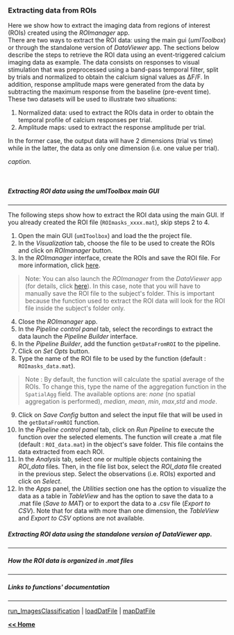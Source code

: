 ### Extracting data from ROIs

Here we show how to extract the imaging data from regions of interest (ROIs) created using the *ROImanager* app.   
There are two ways to extract the ROI data: using the main gui (*umIToolbox*) or through the standalone version of *DataViewer* app. The sections below describe the steps to retrieve the ROI data using an event-triggered calcium imaging data as example. The data consists on responses to visual stimulation that was preprocessed using a band-pass temporal filter, split by trials and normalized to obtain the calcium signal values as &#916;F/F. In addition, response amplitude maps were generated from the data by subtracting the maximum response from the baseline (pre-event time). These two datasets will be used to illustrate two situations:   
1. Normalized data: used to extract the ROIs data in order to obtain the temporal profile of calcium responses per trial.
2. Amplitude maps: used to extract the response amplitude per trial.   

In the former case, the output data will have 2 dimensions (trial vs time) while in the latter, the data as only one dimension (i.e. one value per trial).

<p align:"center">
  <img alt:"rawDataInFolder" src:"../../assets/img/dataImportLabeo_fig1.png" width : 500/> <br>
  <em>caption.</em>
</p><br>

##### Extracting ROI data using the *umIToolbox* main GUI
___

The following steps show how to extract the ROI data using the main GUI. If you already created the  ROI file (```ROImasks_xxxx.mat```), skip steps 2 to 4.

1. Open the main GUI (```umIToolbox```) and load the the project file.
2. In the *Visualization* tab, choose the file to be used to create the ROIs and click on *ROImanager* button.
3. In the *ROImanager* interface, create the ROIs and save the ROI file. For more information, click [here](../../docs/devDocs/roimanager.md).   

  >Note: You can also launch the *ROImanager* from the *DataViewer* app (for details, click [here]((../../docs/devDocs/dataviewer.md))). In this case, note that you will have to manually save the ROI file to the subject's folder. This is important because the function used to extract the ROI data will look for the ROI file inside the subject's folder only.   

4. Close the *ROImanager* app.
5. In the *Pipeline control panel* tab, select the recordings to extract the data launch the *Pipeline Builder* interface.
6. In the *Pipeline Builder*, add the function ```getDataFromROI``` to the pipeline.
7. Click on *Set Opts* button.
8. Type the name of the ROI file to be used by the function (default : ```ROImasks_data.mat```).
  >Note : By default, the function will calculate the spatial average of the ROIs. To change this, type the name of the aggregation function in the  ```SpatialAgg``` field. The available options are: *none* (no spatial aggregation is performed), *median*, *mean*, *min*, *max*,*std* and *mode*.   

9. Click on *Save Config* button and select the input file that will be used in the ```getDataFromROI``` function.
10. In the *Pipeline control panel* tab, click on *Run Pipeline* to execute the function over the selected elements. The function will create a .mat file (default : ```ROI_data.mat```) in the object's save folder. This file contains the data extracted from each ROI.   
11. In the *Analysis* tab,  select one or multiple objects containing the *ROI_data* files. Then, in the file list box, select the *ROI_data* file created in the previous step. Select the observations (i.e. ROIs) exported and click on *Select*.
12. In the *Apps* panel, the *Utilities* section one has the option to visualize the data as a table in *TableView* and has the option to save the data to a .mat file (*Save to MAT*) or to export the data to a .csv file (*Export to CSV*). Note that for data with more than one dimension, the *TableView* and *Export to CSV* options are not available.   

##### Extracting ROI data using the standalone version of *DataViewer* app.
___



##### How the ROI data is organized in .mat files
___



##### Links to functions' documentation
___
[run_ImagesClassification](../../docs/devDocs/run_imagesclassification.md) | [loadDatFile](../../docs/devDocs/loaddatfile.md) | [mapDatFile](../../doc/devDocs/mapdatfile.md)




[**<< Home**](../../index.md)
